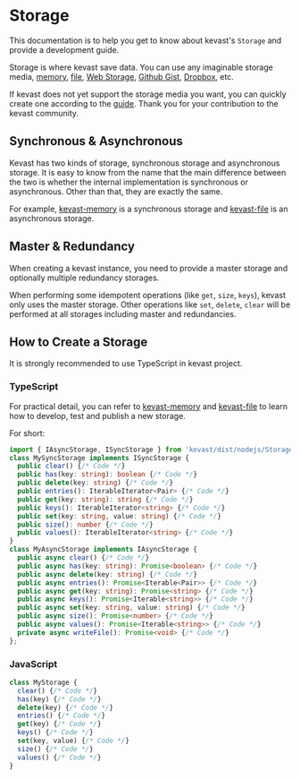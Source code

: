 # Storage
This documentation is to help you get to know about kevast's `Storage` and provide a development guide.

Storage is where kevast save data. You can use any imaginable storage media, [memory](https://github.com/kevast/kevast-memory.js), [file](https://github.com/kevast/kevast-file.js), [Web Storage](https://developer.mozilla.org/docs/Web/API/Web_Storage_API), [Github Gist](https://gist.github.com/), [Dropbox](https://www.dropbox.com/), etc.

If kevast does not yet support the storage media you want, you can quickly create one according to the [guide](#how-to-create-a-storage). Thank you for your contribution to the kevast community.

## Synchronous & Asynchronous
Kevast has two kinds of storage, synchronous storage and asynchronous storage. It is easy to know from the name that the main difference between the two is whether the internal implementation is synchronous or asynchronous. Other than that, they are exactly the same.

For example, [kevast-memory](https://github.com/kevast/kevast-memory.js) is a synchronous storage and [kevast-file](https://github.com/kevast/kevast-file.js) is an asynchronous storage.

## Master & Redundancy
When creating a kevast instance, you need to provide a master storage and optionally multiple redundancy storages.

When performing some idempotent operations (like `get`, `size`, `keys`), kevast only uses the master storage. Other operations like `set`, `delete`, `clear` will be performed at all storages including master and redundancies.

## How to Create a Storage
It is strongly recommended to use TypeScript in kevast project.

### TypeScript
For practical detail, you can refer to [kevast-memory](https://github.com/kevast/kevast-memory.js) and [kevast-file](https://github.com/kevast/kevast-file.js) to learn how to develop, test and publish a new storage.

For short:
```typescript
import { IAsyncStorage, ISyncStorage } from 'kevast/dist/nodejs/Storage';
class MySyncStorage implements ISyncStorage {
  public clear() {/* Code */}
  public has(key: string): boolean {/* Code */}
  public delete(key: string) {/* Code */}
  public entries(): IterableIterator<Pair> {/* Code */}
  public get(key: string): string {/* Code */}
  public keys(): IterableIterator<string> {/* Code */}
  public set(key: string, value: string) {/* Code */}
  public size(): number {/* Code */}
  public values(): IterableIterator<string> {/* Code */}
}
class MyAsyncStorage implements IAsyncStorage {
  public async clear() {/* Code */}
  public async has(key: string): Promise<boolean> {/* Code */}
  public async delete(key: string) {/* Code */}
  public async entries(): Promise<Iterable<Pair>> {/* Code */}
  public async get(key: string): Promise<string> {/* Code */}
  public async keys(): Promise<Iterable<string>> {/* Code */}
  public async set(key: string, value: string) {/* Code */}
  public async size(): Promise<number> {/* Code */}
  public async values(): Promise<Iterable<string>> {/* Code */}
  private async writeFile(): Promise<void> {/* Code */}
};
```
### JavaScript
```javascript
class MyStorage {
  clear() {/* Code */}
  has(key) {/* Code */}
  delete(key) {/* Code */}
  entries() {/* Code */}
  get(key) {/* Code */}
  keys() {/* Code */}
  set(key, value) {/* Code */}
  size() {/* Code */}
  values() {/* Code */}
}
```
